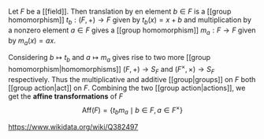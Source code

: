 Let $F$ be a [[field]]. Then translation by en element $b\in F$ is a [[group homomorphism]] $t_b:(F, +)\to F$ given by $t_b(x) = x+b$ and multiplication by a nonzero element $a\in F$ gives a [[group homomorphism]] $m_a:F\to F$ given by $m_a(x) = ax$. 

Considering $b\mapsto t_b$ and $a\mapsto m_a$ gives rise to two more [[group homomorphism|homomorphisms]] $(F,+)\to S_F$ and $(F^\times,\times)\to S_F$ respectively. Thus the multiplicative and additive [[group|groups]] on $F$ both [[group action|act]] on $F$. Combining the two [[group action|actions]], we get the **affine transformations** of $F$$$\text{Aff}(F) = \{t_bm_a\mid b\in F, a\in F^\times\}$$

https://www.wikidata.org/wiki/Q382497